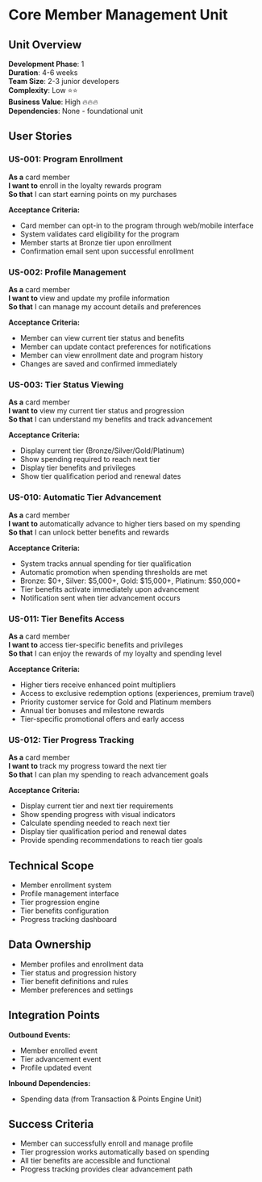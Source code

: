 # Core Member Management Unit

## Unit Overview
**Development Phase**: 1  
**Duration**: 4-6 weeks  
**Team Size**: 2-3 junior developers  
**Complexity**: Low ⭐⭐  
**Business Value**: High 🔥🔥🔥  
**Dependencies**: None - foundational unit  

## User Stories

### US-001: Program Enrollment
**As a** card member  
**I want to** enroll in the loyalty rewards program  
**So that** I can start earning points on my purchases  

**Acceptance Criteria:**
- Card member can opt-in to the program through web/mobile interface
- System validates card eligibility for the program
- Member starts at Bronze tier upon enrollment
- Confirmation email sent upon successful enrollment

### US-002: Profile Management
**As a** card member  
**I want to** view and update my profile information  
**So that** I can manage my account details and preferences  

**Acceptance Criteria:**
- Member can view current tier status and benefits
- Member can update contact preferences for notifications
- Member can view enrollment date and program history
- Changes are saved and confirmed immediately

### US-003: Tier Status Viewing
**As a** card member  
**I want to** view my current tier status and progression  
**So that** I can understand my benefits and track advancement  

**Acceptance Criteria:**
- Display current tier (Bronze/Silver/Gold/Platinum)
- Show spending required to reach next tier
- Display tier benefits and privileges
- Show tier qualification period and renewal dates

### US-010: Automatic Tier Advancement
**As a** card member  
**I want to** automatically advance to higher tiers based on my spending  
**So that** I can unlock better benefits and rewards  

**Acceptance Criteria:**
- System tracks annual spending for tier qualification
- Automatic promotion when spending thresholds are met
- Bronze: $0+, Silver: $5,000+, Gold: $15,000+, Platinum: $50,000+
- Tier benefits activate immediately upon advancement
- Notification sent when tier advancement occurs

### US-011: Tier Benefits Access
**As a** card member  
**I want to** access tier-specific benefits and privileges  
**So that** I can enjoy the rewards of my loyalty and spending level  

**Acceptance Criteria:**
- Higher tiers receive enhanced point multipliers
- Access to exclusive redemption options (experiences, premium travel)
- Priority customer service for Gold and Platinum members
- Annual tier bonuses and milestone rewards
- Tier-specific promotional offers and early access

### US-012: Tier Progress Tracking
**As a** card member  
**I want to** track my progress toward the next tier  
**So that** I can plan my spending to reach advancement goals  

**Acceptance Criteria:**
- Display current tier and next tier requirements
- Show spending progress with visual indicators
- Calculate spending needed to reach next tier
- Display tier qualification period and renewal dates
- Provide spending recommendations to reach tier goals

## Technical Scope
- Member enrollment system
- Profile management interface
- Tier progression engine
- Tier benefits configuration
- Progress tracking dashboard

## Data Ownership
- Member profiles and enrollment data
- Tier status and progression history
- Tier benefit definitions and rules
- Member preferences and settings

## Integration Points
**Outbound Events:**
- Member enrolled event
- Tier advancement event
- Profile updated event

**Inbound Dependencies:**
- Spending data (from Transaction & Points Engine Unit)

## Success Criteria
- Member can successfully enroll and manage profile
- Tier progression works automatically based on spending
- All tier benefits are accessible and functional
- Progress tracking provides clear advancement path